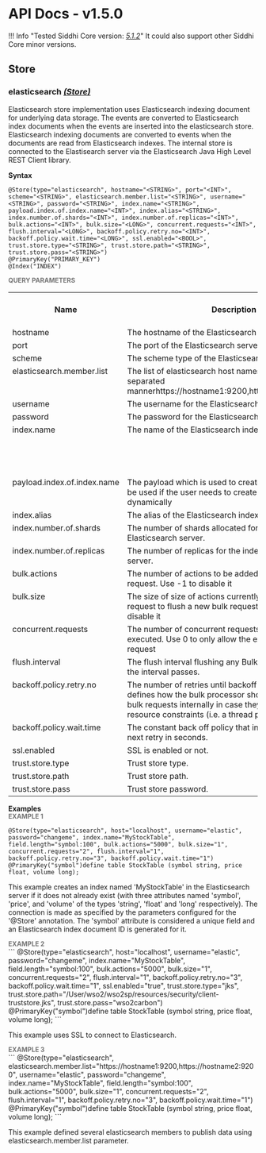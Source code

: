 # API Docs - v1.5.0

!!! Info "Tested Siddhi Core version: *<a target="_blank" href="http://siddhi.io/en/v5.1/docs/query-guide/">5.1.2</a>*"
    It could also support other Siddhi Core minor versions.

## Store

### elasticsearch *<a target="_blank" href="http://siddhi.io/en/v5.1/docs/query-guide/#store">(Store)</a>*
<p></p>
<p style="word-wrap: break-word;margin: 0;">Elasticsearch store implementation uses Elasticsearch indexing document for underlying data storage. The events are converted to Elasticsearch index documents when the events are inserted into the elasticsearch store. Elasticsearch indexing documents are converted to events when the documents are read from Elasticsearch indexes. The internal store is connected to the Elastisearch server via the Elasticsearch Java High Level REST Client library.</p>
<p></p>
<span id="syntax" class="md-typeset" style="display: block; font-weight: bold;">Syntax</span>

```
@Store(type="elasticsearch", hostname="<STRING>", port="<INT>", scheme="<STRING>", elasticsearch.member.list="<STRING>", username="<STRING>", password="<STRING>", index.name="<STRING>", payload.index.of.index.name="<INT>", index.alias="<STRING>", index.number.of.shards="<INT>", index.number.of.replicas="<INT>", bulk.actions="<INT>", bulk.size="<LONG>", concurrent.requests="<INT>", flush.interval="<LONG>", backoff.policy.retry.no="<INT>", backoff.policy.wait.time="<LONG>", ssl.enabled="<BOOL>", trust.store.type="<STRING>", trust.store.path="<STRING>", trust.store.pass="<STRING>")
@PrimaryKey("PRIMARY_KEY")
@Index("INDEX")
```

<span id="query-parameters" class="md-typeset" style="display: block; color: rgba(0, 0, 0, 0.54); font-size: 12.8px; font-weight: bold;">QUERY PARAMETERS</span>
<table>
    <tr>
        <th>Name</th>
        <th style="min-width: 20em">Description</th>
        <th>Default Value</th>
        <th>Possible Data Types</th>
        <th>Optional</th>
        <th>Dynamic</th>
    </tr>
    <tr>
        <td style="vertical-align: top">hostname</td>
        <td style="vertical-align: top; word-wrap: break-word"><p style="word-wrap: break-word;margin: 0;">The hostname of the Elasticsearch server.</p></td>
        <td style="vertical-align: top">localhost</td>
        <td style="vertical-align: top">STRING</td>
        <td style="vertical-align: top">Yes</td>
        <td style="vertical-align: top">No</td>
    </tr>
    <tr>
        <td style="vertical-align: top">port</td>
        <td style="vertical-align: top; word-wrap: break-word"><p style="word-wrap: break-word;margin: 0;">The port of the Elasticsearch server.</p></td>
        <td style="vertical-align: top">9200</td>
        <td style="vertical-align: top">INT</td>
        <td style="vertical-align: top">Yes</td>
        <td style="vertical-align: top">No</td>
    </tr>
    <tr>
        <td style="vertical-align: top">scheme</td>
        <td style="vertical-align: top; word-wrap: break-word"><p style="word-wrap: break-word;margin: 0;">The scheme type of the Elasticsearch server connection.</p></td>
        <td style="vertical-align: top">http</td>
        <td style="vertical-align: top">STRING</td>
        <td style="vertical-align: top">Yes</td>
        <td style="vertical-align: top">No</td>
    </tr>
    <tr>
        <td style="vertical-align: top">elasticsearch.member.list</td>
        <td style="vertical-align: top; word-wrap: break-word"><p style="word-wrap: break-word;margin: 0;">The list of elasticsearch host names. in comma separated mannerhttps://hostname1:9200,https://hostname2:9200</p></td>
        <td style="vertical-align: top">null</td>
        <td style="vertical-align: top">STRING</td>
        <td style="vertical-align: top">Yes</td>
        <td style="vertical-align: top">No</td>
    </tr>
    <tr>
        <td style="vertical-align: top">username</td>
        <td style="vertical-align: top; word-wrap: break-word"><p style="word-wrap: break-word;margin: 0;">The username for the Elasticsearch server connection.</p></td>
        <td style="vertical-align: top">elastic</td>
        <td style="vertical-align: top">STRING</td>
        <td style="vertical-align: top">Yes</td>
        <td style="vertical-align: top">No</td>
    </tr>
    <tr>
        <td style="vertical-align: top">password</td>
        <td style="vertical-align: top; word-wrap: break-word"><p style="word-wrap: break-word;margin: 0;">The password for the Elasticsearch server connection.</p></td>
        <td style="vertical-align: top">changeme</td>
        <td style="vertical-align: top">STRING</td>
        <td style="vertical-align: top">Yes</td>
        <td style="vertical-align: top">No</td>
    </tr>
    <tr>
        <td style="vertical-align: top">index.name</td>
        <td style="vertical-align: top; word-wrap: break-word"><p style="word-wrap: break-word;margin: 0;">The name of the Elasticsearch index.</p></td>
        <td style="vertical-align: top">The table name defined in the Siddhi App query.</td>
        <td style="vertical-align: top">STRING</td>
        <td style="vertical-align: top">Yes</td>
        <td style="vertical-align: top">No</td>
    </tr>
    <tr>
        <td style="vertical-align: top">payload.index.of.index.name</td>
        <td style="vertical-align: top; word-wrap: break-word"><p style="word-wrap: break-word;margin: 0;">The payload which is used to create the index. This can be used if the user needs to create index names dynamically</p></td>
        <td style="vertical-align: top">-1</td>
        <td style="vertical-align: top">INT</td>
        <td style="vertical-align: top">Yes</td>
        <td style="vertical-align: top">No</td>
    </tr>
    <tr>
        <td style="vertical-align: top">index.alias</td>
        <td style="vertical-align: top; word-wrap: break-word"><p style="word-wrap: break-word;margin: 0;">The alias of the Elasticsearch index.</p></td>
        <td style="vertical-align: top">null</td>
        <td style="vertical-align: top">STRING</td>
        <td style="vertical-align: top">Yes</td>
        <td style="vertical-align: top">No</td>
    </tr>
    <tr>
        <td style="vertical-align: top">index.number.of.shards</td>
        <td style="vertical-align: top; word-wrap: break-word"><p style="word-wrap: break-word;margin: 0;">The number of shards allocated for the index in the Elasticsearch server.</p></td>
        <td style="vertical-align: top">3</td>
        <td style="vertical-align: top">INT</td>
        <td style="vertical-align: top">Yes</td>
        <td style="vertical-align: top">No</td>
    </tr>
    <tr>
        <td style="vertical-align: top">index.number.of.replicas</td>
        <td style="vertical-align: top; word-wrap: break-word"><p style="word-wrap: break-word;margin: 0;">The number of replicas for the index in the Elasticsearch server.</p></td>
        <td style="vertical-align: top">2</td>
        <td style="vertical-align: top">INT</td>
        <td style="vertical-align: top">Yes</td>
        <td style="vertical-align: top">No</td>
    </tr>
    <tr>
        <td style="vertical-align: top">bulk.actions</td>
        <td style="vertical-align: top; word-wrap: break-word"><p style="word-wrap: break-word;margin: 0;">The number of actions to be added to flush a new bulk request. Use -1 to disable it</p></td>
        <td style="vertical-align: top">1</td>
        <td style="vertical-align: top">INT</td>
        <td style="vertical-align: top">Yes</td>
        <td style="vertical-align: top">No</td>
    </tr>
    <tr>
        <td style="vertical-align: top">bulk.size</td>
        <td style="vertical-align: top; word-wrap: break-word"><p style="word-wrap: break-word;margin: 0;">The size of size of actions currently added to the bulk request to flush a new bulk request in MB. Use -1 to disable it</p></td>
        <td style="vertical-align: top">1</td>
        <td style="vertical-align: top">LONG</td>
        <td style="vertical-align: top">Yes</td>
        <td style="vertical-align: top">No</td>
    </tr>
    <tr>
        <td style="vertical-align: top">concurrent.requests</td>
        <td style="vertical-align: top; word-wrap: break-word"><p style="word-wrap: break-word;margin: 0;">The number of concurrent requests allowed to be executed. Use 0 to only allow the execution of a single request</p></td>
        <td style="vertical-align: top">0</td>
        <td style="vertical-align: top">INT</td>
        <td style="vertical-align: top">Yes</td>
        <td style="vertical-align: top">No</td>
    </tr>
    <tr>
        <td style="vertical-align: top">flush.interval</td>
        <td style="vertical-align: top; word-wrap: break-word"><p style="word-wrap: break-word;margin: 0;">The flush interval flushing any BulkRequest pending if the interval passes.</p></td>
        <td style="vertical-align: top">10</td>
        <td style="vertical-align: top">LONG</td>
        <td style="vertical-align: top">Yes</td>
        <td style="vertical-align: top">No</td>
    </tr>
    <tr>
        <td style="vertical-align: top">backoff.policy.retry.no</td>
        <td style="vertical-align: top; word-wrap: break-word"><p style="word-wrap: break-word;margin: 0;">The number of retries until backoff (The backoff policy defines how the bulk processor should handle retries of bulk requests internally in case they have failed due to resource constraints (i.e. a thread pool was full)).</p></td>
        <td style="vertical-align: top">3</td>
        <td style="vertical-align: top">INT</td>
        <td style="vertical-align: top">Yes</td>
        <td style="vertical-align: top">No</td>
    </tr>
    <tr>
        <td style="vertical-align: top">backoff.policy.wait.time</td>
        <td style="vertical-align: top; word-wrap: break-word"><p style="word-wrap: break-word;margin: 0;">The constant back off policy that initially waits until the next retry in seconds.</p></td>
        <td style="vertical-align: top">1</td>
        <td style="vertical-align: top">LONG</td>
        <td style="vertical-align: top">Yes</td>
        <td style="vertical-align: top">No</td>
    </tr>
    <tr>
        <td style="vertical-align: top">ssl.enabled</td>
        <td style="vertical-align: top; word-wrap: break-word"><p style="word-wrap: break-word;margin: 0;">SSL is enabled or not.</p></td>
        <td style="vertical-align: top">null</td>
        <td style="vertical-align: top">BOOL</td>
        <td style="vertical-align: top">Yes</td>
        <td style="vertical-align: top">No</td>
    </tr>
    <tr>
        <td style="vertical-align: top">trust.store.type</td>
        <td style="vertical-align: top; word-wrap: break-word"><p style="word-wrap: break-word;margin: 0;">Trust store type.</p></td>
        <td style="vertical-align: top">jks</td>
        <td style="vertical-align: top">STRING</td>
        <td style="vertical-align: top">Yes</td>
        <td style="vertical-align: top">No</td>
    </tr>
    <tr>
        <td style="vertical-align: top">trust.store.path</td>
        <td style="vertical-align: top; word-wrap: break-word"><p style="word-wrap: break-word;margin: 0;">Trust store path.</p></td>
        <td style="vertical-align: top">null</td>
        <td style="vertical-align: top">STRING</td>
        <td style="vertical-align: top">Yes</td>
        <td style="vertical-align: top">No</td>
    </tr>
    <tr>
        <td style="vertical-align: top">trust.store.pass</td>
        <td style="vertical-align: top; word-wrap: break-word"><p style="word-wrap: break-word;margin: 0;">Trust store password.</p></td>
        <td style="vertical-align: top">wso2carbon</td>
        <td style="vertical-align: top">STRING</td>
        <td style="vertical-align: top">Yes</td>
        <td style="vertical-align: top">No</td>
    </tr>
</table>

<span id="examples" class="md-typeset" style="display: block; font-weight: bold;">Examples</span>
<span id="example-1" class="md-typeset" style="display: block; color: rgba(0, 0, 0, 0.54); font-size: 12.8px; font-weight: bold;">EXAMPLE 1</span>
```
@Store(type="elasticsearch", host="localhost", username="elastic", password="changeme", index.name="MyStockTable", field.length="symbol:100", bulk.actions="5000", bulk.size="1", concurrent.requests="2", flush.interval="1", backoff.policy.retry.no="3", backoff.policy.wait.time="1")
@PrimaryKey("symbol")define table StockTable (symbol string, price float, volume long);
```
<p></p>
<p style="word-wrap: break-word;margin: 0;">This example creates an index named 'MyStockTable' in the Elasticsearch server if it does not already exist (with three attributes named 'symbol', 'price', and 'volume' of the types 'string', 'float' and 'long' respectively). The connection is made as specified by the parameters configured for the '@Store' annotation. The 'symbol' attribute is considered a unique field and an Elasticsearch index document ID is generated for it.</p>
<p></p>
<span id="example-2" class="md-typeset" style="display: block; color: rgba(0, 0, 0, 0.54); font-size: 12.8px; font-weight: bold;">EXAMPLE 2</span>
```
@Store(type="elasticsearch", host="localhost", username="elastic", password="changeme", index.name="MyStockTable", field.length="symbol:100", bulk.actions="5000", bulk.size="1", concurrent.requests="2", flush.interval="1", backoff.policy.retry.no="3", backoff.policy.wait.time="1", ssl.enabled="true", trust.store.type="jks", trust.store.path="/User/wso2/wso2sp/resources/security/client-truststore.jks", trust.store.pass="wso2carbon")
@PrimaryKey("symbol")define table StockTable (symbol string, price float, volume long);
```
<p></p>
<p style="word-wrap: break-word;margin: 0;">This example uses SSL to connect to Elasticsearch.</p>
<p></p>
<span id="example-3" class="md-typeset" style="display: block; color: rgba(0, 0, 0, 0.54); font-size: 12.8px; font-weight: bold;">EXAMPLE 3</span>
```
@Store(type="elasticsearch", elasticsearch.member.list="https://hostname1:9200,https://hostname2:9200", username="elastic", password="changeme", index.name="MyStockTable", field.length="symbol:100", bulk.actions="5000", bulk.size="1", concurrent.requests="2", flush.interval="1", backoff.policy.retry.no="3", backoff.policy.wait.time="1")
@PrimaryKey("symbol")define table StockTable (symbol string, price float, volume long);
```
<p></p>
<p style="word-wrap: break-word;margin: 0;">This example defined several elasticsearch members to publish data using elasticsearch.member.list parameter.</p>
<p></p>
